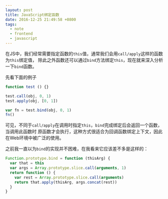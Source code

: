 ```yaml
---
layout: post
title: JavaScript绑定函数
date: 2016-12-25 21:49:58 +0800
tags:
  - note
  - frontend
  - javascript
---
```


在JS中，我们经常需要指定函数的`this`值，通常我们会用`call/apply`这样的函数为`this`绑定值，
除此之外函数还可以通过`bind`方法绑定`this`，现在就来深入分析一下`bind`函数。

先看下面的例子

```js
function test () {}

test.call(obj, 0, 1)
test.apply(obj, [0, 1])

var fn = test.bind(obj, 0, 1)
fn()
```

可见，不同于`call/apply`在调用时指定`this`，`bind`完成绑定后会返回一个函数，当调用此函数时
原函数才会执行，这种方式很适合为回调函数绑定上下文，因此在Web环境中被广泛的使用。

之前我一直以为`bind`的实现并不困难，在我看来它应该差不多是这样的：

```js
Function.prototype.bind = function (thisArg) {
  var that = this
  var args = Array.prototype.slice.call(arguments, 1)
  return function () {
    var rest = Array.prototype.slice.call(arguments)
    return that.apply(thisArg, args.concat(rest))
  }
}
```
